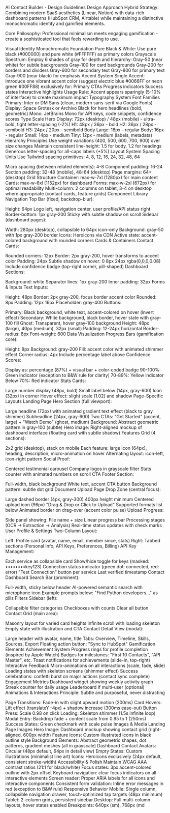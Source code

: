 AI Contact Builder - Design Guidelines
Design Approach
Hybrid Strategy: Combining modern SaaS aesthetics (Linear, Notion) with data-rich dashboard patterns (HubSpot CRM, Airtable) while maintaining a distinctive monochromatic identity and gamified elements.

Core Philosophy: Professional minimalism meets engaging gamification - create a sophisticated tool that feels rewarding to use.

Visual Identity
Monochromatic Foundation
Pure Black & White: Use pure black (#000000) and pure white (#FFFFFF) as primary colors
Grayscale Spectrum: Employ 6 shades of gray for depth and hierarchy:
Gray-50 (near white) for subtle backgrounds
Gray-100 for card backgrounds
Gray-200 for borders and dividers
Gray-600 for secondary text
Gray-800 for primary text
Gray-900 (near black) for emphasis
Accent System
Single Accent: Introduce one vibrant accent color (suggest electric blue #0066FF or neon green #00FF88) exclusively for:
Primary CTAs
Progress indicators
Success states
Interactive highlights
Usage Rule: Accent appears sparingly (5-10% of interface) to create maximum impact
Typography System
Font Families
Primary: Inter or DM Sans (clean, modern sans-serif via Google Fonts)
Display: Space Grotesk or Archivo Black for hero headlines (bold, geometric)
Mono: JetBrains Mono for API keys, code snippets, confidence scores
Type Scale
Hero Display: 72px (desktop) / 48px (mobile) - ultra-bold, tight letter-spacing (-2%)
H1: 48px / 36px - bold
H2: 36px / 28px - semibold
H3: 24px / 20px - semibold
Body Large: 18px - regular
Body: 16px - regular
Small: 14px - medium
Tiny: 12px - medium (labels, metadata)
Hierarchy Principles
Use weight variations (400, 500, 600, 700, 900) over size changes
Maintain consistent line-height: 1.5 for body, 1.2 for headings
Generous letter-spacing for all-caps labels (+5%)
Layout System
Spacing Units
Use Tailwind spacing primitives: 4, 8, 12, 16, 24, 32, 48, 64

Micro spacing (between related elements): 4-8
Component padding: 16-24
Section padding: 32-48 (mobile), 48-64 (desktop)
Page margins: 64+ (desktop)
Grid Structure
Container: max-w-7xl (1280px) for main content
Cards: max-w-6xl (1152px) for dashboard
Forms: max-w-2xl (672px) for optimal readability
Multi-column: 2 columns on tablet, 3-4 on desktop where appropriate (contact cards, feature grids)
Component Library
Navigation
Top Bar (fixed, backdrop-blur):

Height: 64px
Logo left, navigation center, user profile/API status right
Border-bottom: 1px gray-200
Sticky with subtle shadow on scroll
Sidebar (dashboard pages):

Width: 280px (desktop), collapsible to 64px icon-only
Background: gray-50 with 1px gray-200 border
Icons: Heroicons via CDN
Active state: accent-colored background with rounded corners
Cards & Containers
Contact Cards:

Rounded corners: 12px
Border: 2px gray-200, hover transforms to accent color
Padding: 24px
Subtle shadow on hover: 0 8px 24px rgba(0,0,0,0.08)
Include confidence badge (top-right corner, pill-shaped)
Dashboard Sections:

Background: white
Separator lines: 1px gray-200
Inner padding: 32px
Forms & Inputs
Text Inputs:

Height: 48px
Border: 2px gray-200, focus border accent color
Rounded: 8px
Padding: 12px 16px
Placeholder: gray-400
Buttons:

Primary: Black background, white text, accent-colored on hover (invert effect)
Secondary: White background, black border, hover state with gray-100 fill
Ghost: Transparent, hover gray-100 background
Height: 48px (large), 40px (medium), 32px (small)
Padding: 12-24px horizontal
Border-radius: 8px
Font-weight: 600
Data Visualization
Progress Bars (gamification core):

Height: 8px
Background: gray-200
Fill: accent color with animated shimmer effect
Corner radius: 4px
Include percentage label above
Confidence Scores:

Display as: percentage (87%) + visual bar + color-coded badge
90-100%: Green indicator (exception to B&W rule for clarity)
70-89%: Yellow indicator
Below 70%: Red indicator
Stats Cards:

Large number display (48px, bold)
Small label below (14px, gray-600)
Icon (32px) in corner
Hover effect: slight scale (1.02) and shadow
Page-Specific Layouts
Landing Page
Hero Section (full viewport):

Large headline (72px) with animated gradient text effect (black to gray shimmer)
Subheadline (24px, gray-600)
Two CTAs: "Get Started" (accent, large) + "Watch Demo" (ghost, medium)
Background: Abstract geometric pattern in gray-100 (subtle)
Hero image: Right-aligned mockup of dashboard interface (floating card with subtle shadow)
Features Grid (4 sections):

2x2 grid (desktop), stack on mobile
Each feature: large icon (64px), heading, description, micro-animation on hover
Alternating layout: icon-left, icon-right pattern
Social Proof:

Centered testimonial carousel
Company logos in grayscale filter
Stats counter with animated numbers on scroll
CTA Footer Section:

Full-width, black background
White text, accent CTA button
Background pattern: subtle dot grid
Document Upload Page
Drop Zone (central focus):

Large dashed border (4px, gray-300)
400px height minimum
Centered upload icon (96px)
"Drag & Drop or Click to Upload"
Supported formats list below
Animated border on drag-over (accent color pulse)
Upload Progress:

Side panel showing:
File name + size
Linear progress bar
Processing stages (OCR → Extraction → Analysis)
Real-time status updates with check marks
User Profile & Settings
Two-Column Layout:

Left: Profile card (avatar, name, email, member since, stats)
Right: Tabbed sections (Personal Info, API Keys, Preferences, Billing)
API Key Management:

Each service as collapsible card
Show/hide toggle for keys (masked: ••••••••key123)
Connection status indicator (green dot: connected, red: error)
"Test Connection" button per service
Last verified timestamp
Contact Dashboard
Search Bar (prominent):

Full-width, sticky below header
AI-powered semantic search with microphone icon
Example prompts below: "Find Python developers..." as pills
Filters Sidebar (left):

Collapsible filter categories
Checkboxes with counts
Clear all button
Contact Grid (main area):

Masonry layout for varied card heights
Infinite scroll with loading skeleton
Empty state with illustration and CTA
Contact Detail View (modal):

Large header with avatar, name, title
Tabs: Overview, Timeline, Skills, Sources, Export
Floating action button: "Sync to HubSpot"
Gamification Elements
Achievement System
Progress rings for profile completion (inspired by Apple Watch)
Badges for milestones: "First 10 Contacts", "API Master", etc.
Toast notifications for achievements (slide-in, top-right)
Interactive Feedback
Micro-animations on all interactions (scale, fade, slide)
Loading states with skeleton screens (shimmer effect)
Success celebrations: confetti burst on major actions (contact sync complete)
Engagement Metrics
Dashboard widget showing weekly activity graph
Streak counter for daily usage
Leaderboard if multi-user (optional)
Animations & Interactions
Principle: Subtle and purposeful, never distracting

Page Transitions: Fade-in with slight upward motion (200ms)
Card Hovers: Lift effect (translateY -4px) + shadow increase (300ms ease-out)
Button Press: Scale 0.98 on click
Loading: Skeleton shimmer (1.5s infinite loop)
Modal Entry: Backdrop fade + content scale from 0.95 to 1 (250ms)
Success States: Green checkmark with scale pulse
Images & Media
Landing Page Images
Hero Image: Dashboard mockup showing contact grid (right-aligned, 600px width)
Feature Icons: Custom illustrated icons in black outline style
Background Elements: Abstract geometric shapes, dot patterns, gradient meshes (all in grayscale)
Dashboard
Contact Avatars: Circular (48px default, 64px in detail view)
Empty States: Custom illustrations (minimalist line art)
Icons: Heroicons exclusively (24px default, consistent stroke-width)
Accessibility & Polish
Maintain WCAG AAA contrast ratios (21:1 for black/white)
Focus states: 3px accent-colored outline with 2px offset
Keyboard navigation: clear focus indicators on all interactive elements
Screen reader: Proper ARIA labels for all icons and interactive components
Consistent form validation: Inline error messages in red (exception to B&W rule)
Responsive Behavior
Mobile: Single column, collapsible navigation drawer, touch-optimized tap targets (48px minimum)
Tablet: 2-column grids, persistent sidebar
Desktop: Full multi-column layouts, hover states enabled
Breakpoints: 640px (sm), 768px (md

